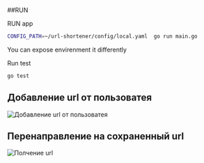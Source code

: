 ##RUN

RUN app

```bash
CONFIG_PATH=~/url-shortener/config/local.yaml  go run main.go
```
You can expose envirenment it differently 

Run test 

```bash
go test
```

## Добавление url от пользоватея
![Добавление url от пользоватея](./url-shortener/img/save.png)

## Перенаправление на сохраненный url 
![Полчение url](./url-shortener/img/get-url.png)
